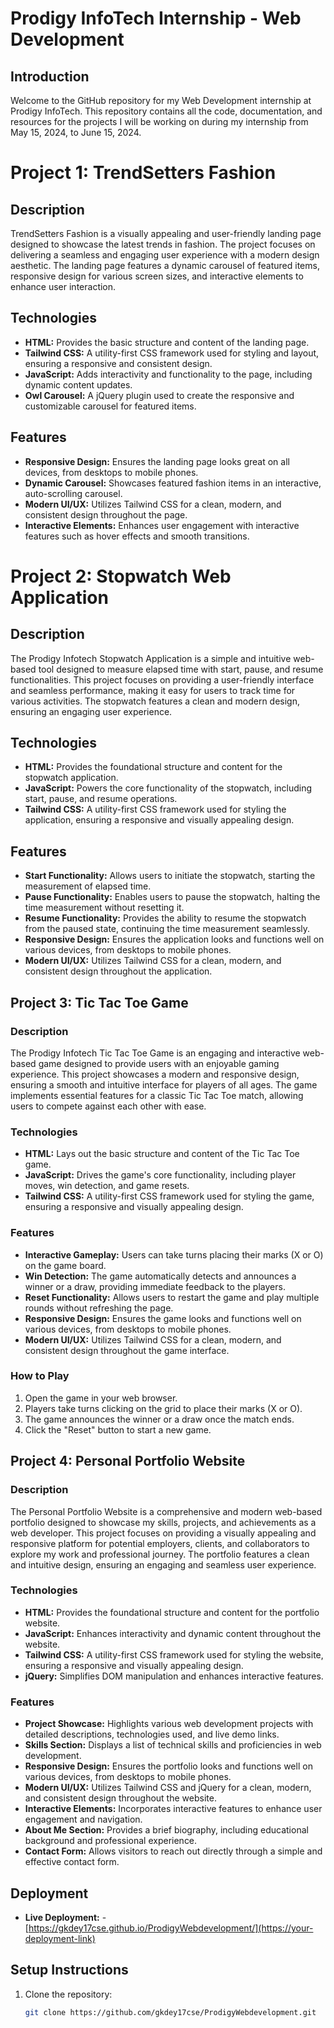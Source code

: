 # Prodigy InfoTech Internship - Web Development

## Introduction
Welcome to the GitHub repository for my Web Development internship at Prodigy InfoTech. This repository contains all the code, documentation, and resources for the projects I will be working on during my internship from May 15, 2024, to June 15, 2024.

# Project 1: TrendSetters Fashion

## Description
TrendSetters Fashion is a visually appealing and user-friendly landing page designed to showcase the latest trends in fashion. The project focuses on delivering a seamless and engaging user experience with a modern design aesthetic. The landing page features a dynamic carousel of featured items, responsive design for various screen sizes, and interactive elements to enhance user interaction.

## Technologies
- **HTML:** Provides the basic structure and content of the landing page.
- **Tailwind CSS:** A utility-first CSS framework used for styling and layout, ensuring a responsive and consistent design.
- **JavaScript:** Adds interactivity and functionality to the page, including dynamic content updates.
- **Owl Carousel:** A jQuery plugin used to create the responsive and customizable carousel for featured items.

## Features
- **Responsive Design:** Ensures the landing page looks great on all devices, from desktops to mobile phones.
- **Dynamic Carousel:** Showcases featured fashion items in an interactive, auto-scrolling carousel.
- **Modern UI/UX:** Utilizes Tailwind CSS for a clean, modern, and consistent design throughout the page.
- **Interactive Elements:** Enhances user engagement with interactive features such as hover effects and smooth transitions.

# Project 2: Stopwatch Web Application

## Description
The Prodigy Infotech Stopwatch Application is a simple and intuitive web-based tool designed to measure elapsed time with start, pause, and resume functionalities. This project focuses on providing a user-friendly interface and seamless performance, making it easy for users to track time for various activities. The stopwatch features a clean and modern design, ensuring an engaging user experience.

## Technologies
- **HTML:** Provides the foundational structure and content for the stopwatch application.
- **JavaScript:** Powers the core functionality of the stopwatch, including start, pause, and resume operations.
- **Tailwind CSS:** A utility-first CSS framework used for styling the application, ensuring a responsive and visually appealing design.

## Features
- **Start Functionality:** Allows users to initiate the stopwatch, starting the measurement of elapsed time.
- **Pause Functionality:** Enables users to pause the stopwatch, halting the time measurement without resetting it.
- **Resume Functionality:** Provides the ability to resume the stopwatch from the paused state, continuing the time measurement seamlessly.
- **Responsive Design:** Ensures the application looks and functions well on various devices, from desktops to mobile phones.
- **Modern UI/UX:** Utilizes Tailwind CSS for a clean, modern, and consistent design throughout the application.


## Project 3: Tic Tac Toe Game

### Description
The Prodigy Infotech Tic Tac Toe Game is an engaging and interactive web-based game designed to provide users with an enjoyable gaming experience. This project showcases a modern and responsive design, ensuring a smooth and intuitive interface for players of all ages. The game implements essential features for a classic Tic Tac Toe match, allowing users to compete against each other with ease.

### Technologies
- **HTML:** Lays out the basic structure and content of the Tic Tac Toe game.
- **JavaScript:** Drives the game's core functionality, including player moves, win detection, and game resets.
- **Tailwind CSS:** A utility-first CSS framework used for styling the game, ensuring a responsive and visually appealing design.

### Features
- **Interactive Gameplay:** Users can take turns placing their marks (X or O) on the game board.
- **Win Detection:** The game automatically detects and announces a winner or a draw, providing immediate feedback to the players.
- **Reset Functionality:** Allows users to restart the game and play multiple rounds without refreshing the page.
- **Responsive Design:** Ensures the game looks and functions well on various devices, from desktops to mobile phones.
- **Modern UI/UX:** Utilizes Tailwind CSS for a clean, modern, and consistent design throughout the game interface.

### How to Play
1. Open the game in your web browser.
2. Players take turns clicking on the grid to place their marks (X or O).
3. The game announces the winner or a draw once the match ends.
4. Click the "Reset" button to start a new game.

## Project 4: Personal Portfolio Website

### Description
The Personal Portfolio Website is a comprehensive and modern web-based portfolio designed to showcase my skills, projects, and achievements as a web developer. This project focuses on providing a visually appealing and responsive platform for potential employers, clients, and collaborators to explore my work and professional journey. The portfolio features a clean and intuitive design, ensuring an engaging and seamless user experience.

### Technologies
- **HTML:** Provides the foundational structure and content for the portfolio website.
- **JavaScript:** Enhances interactivity and dynamic content throughout the website.
- **Tailwind CSS:** A utility-first CSS framework used for styling the website, ensuring a responsive and visually appealing design.
- **jQuery:** Simplifies DOM manipulation and enhances interactive features.

### Features
- **Project Showcase:** Highlights various web development projects with detailed descriptions, technologies used, and live demo links.
- **Skills Section:** Displays a list of technical skills and proficiencies in web development.
- **Responsive Design:** Ensures the portfolio looks and functions well on various devices, from desktops to mobile phones.
- **Modern UI/UX:** Utilizes Tailwind CSS and jQuery for a clean, modern, and consistent design throughout the website.
- **Interactive Elements:** Incorporates interactive features to enhance user engagement and navigation.
- **About Me Section:** Provides a brief biography, including educational background and professional experience.
- **Contact Form:** Allows visitors to reach out directly through a simple and effective contact form.

## Deployment
- **Live Deployment:** - [https://gkdey17cse.github.io/ProdigyWebdevelopment/](https://your-deployment-link)



## Setup Instructions
1. Clone the repository:
   ```bash
   git clone https://github.com/gkdey17cse/ProdigyWebdevelopment.git


